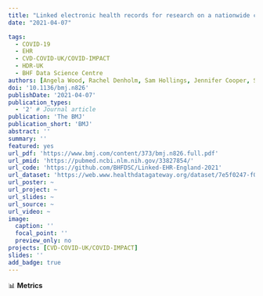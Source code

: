 ```yaml
---
title: "Linked electronic health records for research on a nationwide cohort of more than 54 million people in England: data resource"
date: "2021-04-07"

tags:
  - COVID-19
  - EHR
  - CVD-COVID-UK/COVID-IMPACT
  - HDR-UK
  - BHF Data Science Centre
authors: [Angela Wood, Rachel Denholm, Sam Hollings, Jennifer Cooper, Samantha Ip, Venexia Walker, Spiros Denaxas, Ashley Akbari, Amitava Banerjee, William Whiteley, Alvina Lai, Jonathan Sterne, Cathie Sudlow on behalf of the CVD-COVID-UK consortium]
doi: '10.1136/bmj.n826'
publishDate: '2021-04-07'
publication_types:
  - '2' # Journal article
publication: 'The BMJ'
publication_short: 'BMJ'
abstract: ''
summary: ''
featured: yes
url_pdf: 'https://www.bmj.com/content/373/bmj.n826.full.pdf'
url_pmid: 'https://pubmed.ncbi.nlm.nih.gov/33827854/'
url_code: 'https://github.com/BHFDSC/Linked-EHR-England-2021'
url_dataset: 'https://web.www.healthdatagateway.org/dataset/7e5f0247-f033-4f98-aed3-3d7422b9dc6d'
url_poster: ~
url_project: ~
url_slides: ~
url_source: ~
url_video: ~
image:
  caption: ''
  focal_point: ''
  preview_only: no
projects: [CVD-COVID-UK/COVID-IMPACT]
slides: ''
add_badge: true
---
```


📊 **Metrics**
<script type="text/javascript" src="//cdn.plu.mx/widget-details.js"></script>
<a href="https://plu.mx/plum/a/?doi=10.1136/bmj.n826" class="plumx-details" data-site="plum" data-hide-when-empty="true"></a>

<script type='text/javascript' src='https://d1bxh8uas1mnw7.cloudfront.net/assets/embed.js'></script>
<div data-badge-details="right" data-badge-type="medium-donut" data-doi="10.1136/bmj.n826" data-hide-no-mentions="true" class="altmetric-embed"></div>

<span class="__dimensions_badge_embed__" data-doi="10.1136/bmj.n826" data-hide-zero-citations="true" data-legend="always"></span><script async src="https://badge.dimensions.ai/badge.js" charset="utf-8"></script>